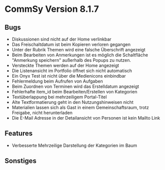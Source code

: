 CommSy Version 8.1.7
===================

Bugs
--------------------
- Diskussionen sind nicht auf der Home verlinkbar
- Das Freischaltdatum ist beim Kopieren verloren gegangen
- Unter der Rubrik Themen wird eine falsche Überschrift angezeigt
- Beim Bearbeiten von Anmerkungen ist es möglich die Schaltfläche "Anmerkung speichern" außerhalb des Popups zu nutzen.
- Versteckte Themen werden auf der Home angezeigt
- Die Listenansicht im Portfolio öffnet sich nicht automatisch
- Ein Onyx Test ist nicht über die Medienicons einbindbar
- Fehlermeldung beim Aufrufen von Aufgaben 
- Beim Zuordnen von Terminen wird das Erstelldatum angezeigt
- Fehlerhafte item_id beim Bearbeiten/Erstellen von Kategorien
- Textüberlappung bei mehrzeiligem Portal-Titel
- Alte Textformatierung geht in den Nutzungshinweisen nicht
- Materialien lassen sich als Gast in einem Gemeinschaftsraum, trotz Freigabe, nicht herunterladen
- Die E-Mail Adresse in der Detailansicht von Personen ist kein Mailto Link


Features
--------------------
- Verbesserte Mehrzeilige Darstellung der Kategorien im Baum


Sonstiges
--------------------
